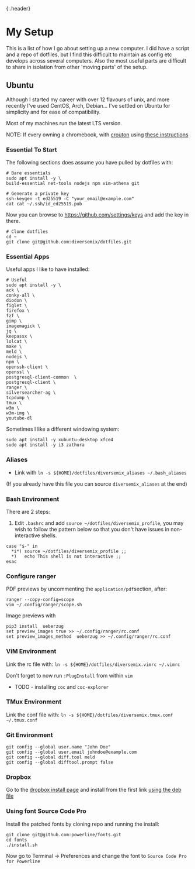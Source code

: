 {:.header}
# My Setup

This is a list of how I go about setting up a new computer. I did have a script
and a repo of dotfiles, but I find this difficult to maintain as config etc develops
across several computers. Also the most useful parts are difficult to share in isolation
from other 'moving parts' of the setup.

## Ubuntu

Although I started my career with over 12 flavours of unix, and more recently I've used
CentOS, Arch, Debian... I've settled on Ubuntu for simplicity and for ease of compatibility.

Most of my machines run the latest LTS version.

NOTE: If every owning a chromebook, with [crouton](https://github.com/dnschneid/crouton) 
using [these instructions](https://ubuntu.com/tutorials/install-ubuntu-on-chromebook#1-overview)

### Essential To Start

The following sections does assume you have pulled by dotfiles with:
```
# Bare essentials
sudo apt install -y \
build-essential net-tools nodejs npm vim-athena git

# Generate a private key
ssh-keygen -t ed25519 -C "your_email@example.com"
cat cat ~/.ssh/id_ed25519.pub
```

Now you can browse to https://github.com/settings/keys and add the key in there.
```
# Clone dotfiles
cd ~
git clone git@github.com:diversemix/dotfiles.git
```

### Essential Apps

Useful apps I like to have installed:
```
# Useful
sudo apt install -y \
ack \
conky-all \
diodon \
figlet \
firefox \
fzf \
gimp \
imagemagick \
jq \
keepassx \
lolcat \
make \
meld \
nodejs \
npm \
openssh-client \
openssl \
postgresql-client-common  \
postgresql-client \
ranger \
silversearcher-ag \
tcpdump \
tmux \
w3m \
w3m-img \
youtube-dl
```

Sometimes I like a different windowing system:
```
sudo apt install -y xubuntu-desktop xfce4
sudo apt install -y i3 zathura
```

### Aliases

- Link with `ln -s ${HOME}/dotfiles/diversemix_aliases ~/.bash_aliases`

(If you already have this file you can source `diversemix_aliases` at the end)

### Bash Environment

There are 2 steps:

1) Edit `.bashrc` and add `source ~/dotfiles/diversemix_profile`, you may wish to follow the pattern below 
so that you don't have issues in non-interactive shells.

```
case "$-" in
  *i*) source ~/dotfiles/diversemix_profile ;;
  *)   echo This shell is not interactive ;;
esac

```

### Configure ranger 

PDF previews by uncommenting the `application/pdf`section, after:

```
ranger --copy-config=scope
vim ~/.config/ranger/scope.sh
```

Image previews with
```
pip3 install  ueberzug
set preview_images true >> ~/.config/ranger/rc.conf
set preview_images_method  ueberzug >> ~/.config/ranger/rc.conf
```

### ViM Environment

Link the rc file with: `ln -s ${HOME}/dotfiles/diversemix.vimrc ~/.vimrc`

Don't forget to now run `:PlugInstall` from within `vim`

* TODO - installing `coc` and `coc-explorer`

### TMux Environment

Link the conf file with: `ln -s ${HOME}/dotfiles/diversemix.tmux.conf ~/.tmux.conf`

### Git Environment

```
git config --global user.name "John Doe"
git config --global user.email johndoe@example.com
git config --global diff.tool meld
git config --global difftool.prompt false
```

### Dropbox

Go to the [dropbox install page](https://www.dropbox.com/install) and install from the first
link 
[using the  deb file](https://www.dropbox.com/download?dl=packages/ubuntu/dropbox_2020.03.04_amd64.deb)

### Using font Source Code Pro

Install the patched fonts by cloning repo and running the install:
```
git clone git@github.com:powerline/fonts.git
cd fonts
./install.sh
```

Now go to Terminal -> Preferences and change the font to `Source Code Pro for Powerline`

